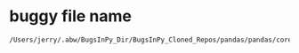 # buggy file name

```text
/Users/jerry/.abw/BugsInPy_Dir/BugsInPy_Cloned_Repos/pandas/pandas/core/internals/managers.py
```